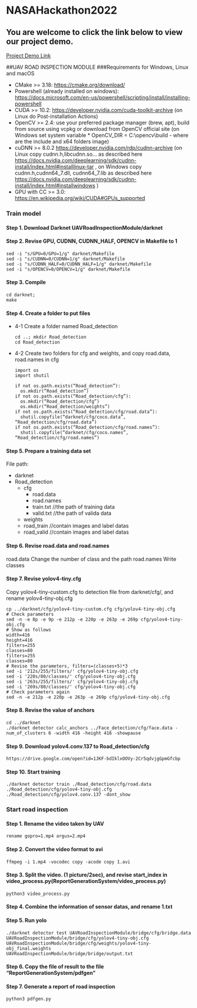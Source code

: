 # NASAHackathon2022

## You are welcome to click the link below to view our project demo.

[Project Demo Link](http://nasa.thebestyea.net/)


##UAV ROAD INSPECTION MODULE
###Requirements for Windows, Linux and macOS

* CMake >= 3.18: https://cmake.org/download/
*  Powershell (already installed on windows): https://docs.microsoft.com/en-us/powershell/scripting/install/installing-powershell
* CUDA >= 10.2: https://developer.nvidia.com/cuda-toolkit-archive (on Linux do Post-installation Actions)
* OpenCV >= 2.4: use your preferred package manager (brew, apt), build from source using vcpkg or download from OpenCV official site (on Windows set system variable * OpenCV_DIR = C:\opencv\build - where are the include and x64 folders image)
* cuDNN >= 8.0.2 https://developer.nvidia.com/rdp/cudnn-archive (on Linux copy cudnn.h,libcudnn.so... as described here https://docs.nvidia.com/deeplearning/sdk/cudnn-install/index.html#installlinux-tar , on Windows copy cudnn.h,cudnn64_7.dll, cudnn64_7.lib as described here https://docs.nvidia.com/deeplearning/sdk/cudnn-install/index.html#installwindows )
* GPU with CC >= 3.0: https://en.wikipedia.org/wiki/CUDA#GPUs_supported

### Train model
#### Step 1. Download  Darknet UAVRoadInspectionModule/darknet
#### Step 2. Revise GPU, CUDNN, CUDNN_HALF, OPENCV in Makefile to 1
    sed -i "s/GPU=0/GPU=1/g" darknet/Makefile
    sed -i "s/CUDNN=0/CUDNN=1/g" darknet/Makefile
    sed -i "s/CUDNN_HALF=0/CUDNN_HALF=1/g" darknet/Makefile
    sed -i "s/OPENCV=0/OPENCV=1/g" darknet/Makefile

#### Step 3. Compile
    cd darknet; 
    make
#### Step 4. Create a folder to put files
* 4-1 Create a folder named Road_detection

      cd ..; mkdir Road_detection
      cd Road_detection
* 4-2 Create two folders for cfg and weights, and copy road.data, road.names in cfg
      
      import os
      import shutil
      
      if not os.path.exists(“Road_detection”):
        os.mkdir(“Road_detection”)
      if not os.path.exists(“Road_detection/cfg”):
        os.mkdir(“Road_detection/cfg”) 
        os.mkdir(“Road_detection/weights”)
      if not os.path.exists(“Road_detection/cfg/road.data”):
        shutil.copyfile(“darknet/cfg/coco.data”, “Road_detection/cfg/road.data”)
      if not os.path.exists(“Road_detection/cfg/road.names”):
        shutil.copyfile(“darknet/cfg/coco.names”, “Road_detection/cfg/road.names”)
#### Step 5. Prepare a training data set

File path:

* darknet
* Road_detection
    - cfg
        * road.data
        * road.names
        *	train.txt	//the path of training data
        *	valid.txt	//the path of valida data
    -	weights
    -	road_train	//contain images and label datas
    -	road_valid	//contain images and label datas

#### Step 6. Revise road.data and road.names

road.data
Change the number of class and the path
road.names
Write classes

#### Step 7. Revise yolov4-tiny.cfg

Copy yolov4-tiny-custom.cfg to detection file from darknet/cfg/, and rename yolov4-tiny-obj.cfg

    cp ../darknet/cfg/yolov4-tiny-custom.cfg cfg/yolov4-tiny-obj.cfg
    # Check parameters
    sed -n -e 8p -e 9p -e 212p -e 220p -e 263p -e 269p cfg/yolov4-tiny-obj.cfg
    # Show as follows
    width=416
    height=416
    filters=255
    classes=80
    filters=255
    classes=80
    # Revise the parameters, filters=(classes+5)*3
    sed -i '212s/255/filters/' cfg/yolov4-tiny-obj.cfg
    sed -i '220s/80/classes/' cfg/yolov4-tiny-obj.cfg
    sed -i '263s/255/filters/' cfg/yolov4-tiny-obj.cfg
    sed -i '269s/80/classes/' cfg/yolov4-tiny-obj.cfg
    # Check parameters again
    sed -n -e 212p -e 220p -e 263p -e 269p cfg/yolov4-tiny-obj.cfg


#### Step 8. Revise the value of anchors

    cd ../darknet
    ./darknet detector calc_anchors ../Face_detection/cfg/face.data -num_of_clusters 6 -width 416 -height 416 -showpause
    
#### Step 9. Download yolov4.conv.137 to Road_detection/cfg

    https://drive.google.com/open?id=1JKF-bdIklxOOVy-2Cr5qdvjgGpmGfcbp
    
#### Step 10. Start training

    ./darknet detector train ./Road_detection/cfg/road.data ./Road_detection/cfg/yolov4-tiny-obj.cfg ./Road_detection/cfg/yolov4.conv.137 -dont_show

### Start road inspection

#### Step 1. Rename the video taken by UAV
    rename gopro=1.mp4 argus=2.mp4

#### Step 2. Convert the video format to avi
    ffmpeg -i 1.mp4 -vocodec copy -acode copy 1.avi
#### Step 3. Split the video. (1 picture/2sec), and revise start_index in video_process.py(ReportGenerationSystem/video_process.py)
    python3 video_process.py
#### Step 4. Combine the information of sensor datas, and rename 1.txt

#### Step 5. Run yolo

    ./darknet detector test UAVRoadInspectionModule/bridge/cfg/bridge.data UAVRoadInspectionModule/bridge/cfg/yolov4-tiny-obj.cfg       
    UAVRoadInspectionModule/bridge/cfg/weights/yolov4-tiny-obj_final.weights
    UAVRoadInspectionModule/bridge/bridge/output.txt
    
#### Step 6. Copy the file of result to the file “ReportGenerationSystem/pdfgen”

#### Step 7. Generate a report of road inspection

    python3 pdfgen.py
